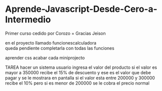 # Aprende-Javascript-Desde-Cero-a-Intermedio
Primer curso cedido por Corozo = Gracias Jeison

en el proyecto llamado funcionescalculadora  
queda pendiente completarla con todas las funciones

aprender css 
acabar cada miniprojecto 


TAREA
hacer un sistema usuario ingresa el valor del producto si el valor es mayor a 350000 recibe el 15% de descuento y ese es el valor que debe pagar y se le mostrara en pantalla si el valor esta entre 200000 y 300000 recibe el 10% pero si es menor de 200000 se le cobra el precio normal
